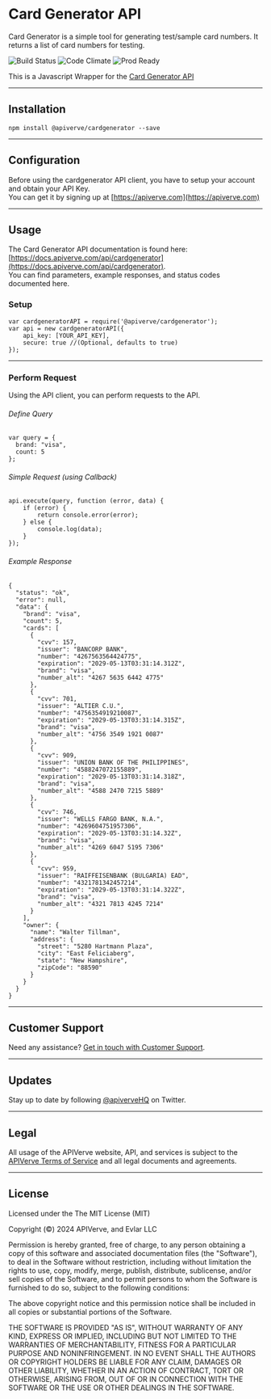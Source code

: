 Card Generator API
============

Card Generator is a simple tool for generating test/sample card numbers. It returns a list of card numbers for testing.

![Build Status](https://img.shields.io/badge/build-passing-green)
![Code Climate](https://img.shields.io/badge/maintainability-B-purple)
![Prod Ready](https://img.shields.io/badge/production-ready-blue)

This is a Javascript Wrapper for the [Card Generator API](https://apiverve.com/marketplace/api/cardgenerator)

---

## Installation
	npm install @apiverve/cardgenerator --save

---

## Configuration

Before using the cardgenerator API client, you have to setup your account and obtain your API Key.  
You can get it by signing up at [https://apiverve.com](https://apiverve.com)

---

## Usage

The Card Generator API documentation is found here: [https://docs.apiverve.com/api/cardgenerator](https://docs.apiverve.com/api/cardgenerator).  
You can find parameters, example responses, and status codes documented here.

### Setup

```
var cardgeneratorAPI = require('@apiverve/cardgenerator');
var api = new cardgeneratorAPI({
    api_key: [YOUR_API_KEY],
    secure: true //(Optional, defaults to true)
});
```

---


### Perform Request
Using the API client, you can perform requests to the API.

###### Define Query

```
var query = {
  brand: "visa",
  count: 5
};
```

###### Simple Request (using Callback)

```
api.execute(query, function (error, data) {
    if (error) {
        return console.error(error);
    } else {
        console.log(data);
    }
});
```

###### Example Response

```
{
  "status": "ok",
  "error": null,
  "data": {
    "brand": "visa",
    "count": 5,
    "cards": [
      {
        "cvv": 157,
        "issuer": "BANCORP BANK",
        "number": "4267563564424775",
        "expiration": "2029-05-13T03:31:14.312Z",
        "brand": "visa",
        "number_alt": "4267 5635 6442 4775"
      },
      {
        "cvv": 701,
        "issuer": "ALTIER C.U.",
        "number": "4756354919210087",
        "expiration": "2029-05-13T03:31:14.315Z",
        "brand": "visa",
        "number_alt": "4756 3549 1921 0087"
      },
      {
        "cvv": 909,
        "issuer": "UNION BANK OF THE PHILIPPINES",
        "number": "4588247072155889",
        "expiration": "2029-05-13T03:31:14.318Z",
        "brand": "visa",
        "number_alt": "4588 2470 7215 5889"
      },
      {
        "cvv": 746,
        "issuer": "WELLS FARGO BANK, N.A.",
        "number": "4269604751957306",
        "expiration": "2029-05-13T03:31:14.32Z",
        "brand": "visa",
        "number_alt": "4269 6047 5195 7306"
      },
      {
        "cvv": 959,
        "issuer": "RAIFFEISENBANK (BULGARIA) EAD",
        "number": "4321781342457214",
        "expiration": "2029-05-13T03:31:14.322Z",
        "brand": "visa",
        "number_alt": "4321 7813 4245 7214"
      }
    ],
    "owner": {
      "name": "Walter Tillman",
      "address": {
        "street": "5280 Hartmann Plaza",
        "city": "East Feliciaberg",
        "state": "New Hampshire",
        "zipCode": "88590"
      }
    }
  }
}
```

---

## Customer Support

Need any assistance? [Get in touch with Customer Support](https://apiverve.com/contact).

---

## Updates
Stay up to date by following [@apiverveHQ](https://twitter.com/apiverveHQ) on Twitter.

---

## Legal

All usage of the APIVerve website, API, and services is subject to the [APIVerve Terms of Service](https://apiverve.com/terms) and all legal documents and agreements.

---

## License
Licensed under the The MIT License (MIT)

Copyright (&copy;) 2024 APIVerve, and Evlar LLC

Permission is hereby granted, free of charge, to any person obtaining a copy of this software and associated documentation files (the "Software"), to deal in the Software without restriction, including without limitation the rights to use, copy, modify, merge, publish, distribute, sublicense, and/or sell copies of the Software, and to permit persons to whom the Software is furnished to do so, subject to the following conditions:

The above copyright notice and this permission notice shall be included in all copies or substantial portions of the Software.

THE SOFTWARE IS PROVIDED "AS IS", WITHOUT WARRANTY OF ANY KIND, EXPRESS OR IMPLIED, INCLUDING BUT NOT LIMITED TO THE WARRANTIES OF MERCHANTABILITY, FITNESS FOR A PARTICULAR PURPOSE AND NONINFRINGEMENT. IN NO EVENT SHALL THE AUTHORS OR COPYRIGHT HOLDERS BE LIABLE FOR ANY CLAIM, DAMAGES OR OTHER LIABILITY, WHETHER IN AN ACTION OF CONTRACT, TORT OR OTHERWISE, ARISING FROM, OUT OF OR IN CONNECTION WITH THE SOFTWARE OR THE USE OR OTHER DEALINGS IN THE SOFTWARE.
